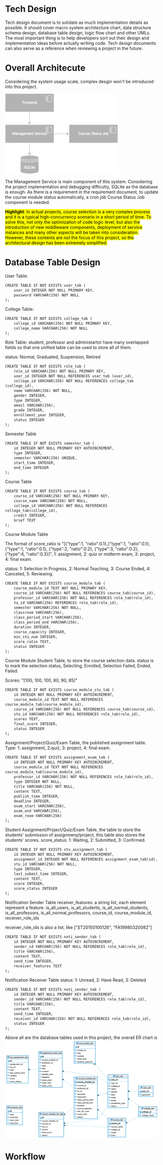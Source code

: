 # Tech Design
Tech design document is to solidate as much implementation details as possible. It should cover macro system architecture chart, data structure schema design, database table design, logic flow chart and other UMLs. The most important thing is to help developers sort out their design and implementation ideas before actually writing code. Tech design documents can also serve as a reference when reviewing a project in the future.
# Overall Architecute
Considering the system usage scale, complex desgin won't be introduced into this project. 

![Architecute](image/architecture.png)

The Management Service is main component of this system. Considering the project implementation and debugging difficulty, SQLite as the database is enough. As there is a requirement in the requirement document, to update the course module status automatically, a cron job Course Status Job component is needed.

<mark>**Highlight**: In actual projects, course selection is a very complex process and it is a typical high-concurrency scenario in a short period of time. To solve this, not only the optimization of code logic level, but also the introduction of new middleware components, deployment of service instances and many other aspects will be taken into consideration. However, these contents are not the focus of this project, so the architectural design has been extremely simplified.</mark>

# Database Table Design
User Table:
```
CREATE TABLE IF NOT EXISTS user_tab (
    user_id INTEGER NOT NULL PRIMARY KEY,
    password VARCHAR(256) NOT NULL
);
```
College Table:
```
CREATE TABLE IF NOT EXISTS college_tab (
    college_id VARCHAR(256) NOT NULL PRIMARY KEY,
    college_name VARCHAR(256) NOT NULL
);
```
Role Table:
student, professor and administartor have many overlapped fields so that one unified table can be used to store all of them.

status: Normal, Graduated, Suspension, Retired
```
CREATE TABLE IF NOT EXISTS role_tab (
    role_id VARCHAR(256) NOT NULL PRIMARY KEY,
    user_id INTEGER NOT NULL REFERENCES user_tab (user_id),
    college_id VARCHAR(256) NOT NULL REFERENCES college_tab (college_id),
    name VARCHAR(256) NOT NULL,
    gender INTEGER,
    type INTEGER,
    email VARCHAR(256),
    grade INTEGER,
    enrollment_year INTEGER,
    status INTEGER
);
```
Semester Table
```
CREATE TABLE IF NOT EXISTS semester_tab (
    id INTEGER NOT NULL PRIMARY KEY AUTOINCREMENT,
    type INTEGER,
    semester VARCHAR(256) UNIQUE,
    start_time INTEGER,
    end_time INTEGER
);
```
Course Table
```
CREATE TABLE IF NOT EXISTS course_tab (
    course_id VARCHAR(256) NOT NULL PRIMARY KEY,
    course_name VARCHAR(256) NOT NULL,
    college_id VARCHAR(256) NOT NULL REFERENCES college_tab(college_id),
    credit INTEGER,
    brief TEXT
);
```
Course Module Table

The format of score_ratio is "[{"type":1, "ratio":0.1},{"type":1, "ratio":0.1}, {"type":1, "ratio":0.1}, {"type":2, "ratio":0.2}, {"type":3, "ratio":0.2}, {"type":4, "ratio":0.3}]", 1: assignment, 2: quiz or midterm exam, 3: project, 4: final exam.

status: 1: Selection In Progress, 2: Normal Teaching, 3: Course Ended, 4: Canceled, 5: Reviewing.
```
CREATE TABLE IF NOT EXISTS course_module_tab (
    course_module_id TEXT NOT NULL PRIMARY KEY,
    course_id VARCHAR(256) NOT NULL REFERENCES course_tab(course_id),
    professor_id VARCHAR(256) NOT NULL REFERENCES role_tab(role_id),
    ta_id VARCHAR(256) REFERENCES role_tab(role_id),
    semester VARCHAR(256) NOT NULL,
    classroom VARCHAR(256),
    class_period_start VARCHAR(256),
    class_period_end VARCHAR(256),
    duration INTEGER,
    course_capacity INTEGER,
    min_stu_num INTEGER,
    score_ratio TEXT,
    status INTEGER
);
```
Course Module Student Table, to store the course selection data.
status is to mark the selection status, Selecting, Enrolled, Selection Failed, Ended, Failed.

Scores: "[100, 100, 100, 80, 90, 85]"
```
CREATE TABLE IF NOT EXISTS course_module_stu_tab (
    id INTEGER NOT NULL PRIMARY KEY AUTOINCREMENT,
    course_module_id TEXT NOT NULL REFERENCES course_module_tab(course_module_id),
    course_id VARCHAR(256) NOT NULL REFERENCES course_tab(course_id),
    stu_id VARCHAR(256) NOT NULL REFERENCES role_tab(role_id),
    scores TEXT,
    final_score INTEGER,
    status INTEGER
);
```
Assignment/Project/Quiz/Exam Table, the published assignment table.
Type: 1: assignment, 2:quiz, 3: project, 4: final exam. 
```
CREATE TABLE IF NOT EXISTS assignment_exam_tab (
    id INTEGER NOT NULL PRIMARY KEY AUTOINCREMENT,
    course_module_id TEXT NOT NULL REFERENCES course_module_tab(course_module_id),
    professor_id VARCHAR(256) NOT NULL REFERENCES role_tab(role_id),
    type INTEGER NOT NULL, 
    title VARCHAR(256) NOT NULL,
    content TEXT,
    publish_time INTEGER,
    deadline INTEGER,
    exam_start VARCHAR(256),
    exam_end VARCHAR(256),
    exam_room VARCHAR(256)
);
```
Student Assignment/Project/Quiz/Exam Table, the table to store the students' submission of assignmeny/project, this table also stores the students' scores.
score_status: 1: Waiting, 2: Submitted, 3: Confirmed.
```
CREATE TABLE IF NOT EXISTS stu_assignment_tab (
    id INTEGER NOT NULL PRIMARY KEY AUTOINCREMENT,
    assignment_id INTEGER NOT NULL REFERENCES assignment_exam_tab(id),
    stu_id VARCHAR(256) NOT NULL,
    type INTEGER,
    last_submit_time INTEGER,
    content TEXT,
    score INTEGER,
    score_status INTEGER
);
```
Notification Sender Table
receiver_features: a string list, each element represent a feature.
is_all_users, is_all_students, is_all_normal_students, is_all_professors, is_all_normal_professors, course_id, course_module_id, receiver_role_ids

receiver_role_ids is also a list, like ["ST20150100126", "FA19980320082"]
```
CREATE TABLE IF NOT EXISTS noti_sender_tab (
    id INTEGER NOT NULL PRIMARY KEY AUTOINCREMENT,
    sender_id VARCHAR(256) NOT NULL REFERENCES role_tab(role_id),
    title VARCHAR(256),
    content TEXT,
    send_time INTEGER,
    receiver_features TEXT
);
```
Notification Receiver Table status: 1: Unread, 2: Have Read, 3: Deleted
```
CREATE TABLE IF NOT EXISTS noti_sender_tab (
    id INTEGER NOT NULL PRIMARY KEY AUTOINCREMENT,
    sender_id VARCHAR(256) NOT NULL REFERENCES role_tab(role_id),
    title VARCHAR(256),
    content TEXT,
    send_time INTEGER,
    receiver_id VARCHAR(256) NOT NULL REFERENCES role_tab(role_id),
    status INTEGER
);
```
Above all are the database tables used in this project, the overall ER chart is
![ER Chart](image/system_database_er.png)

# Workflow
